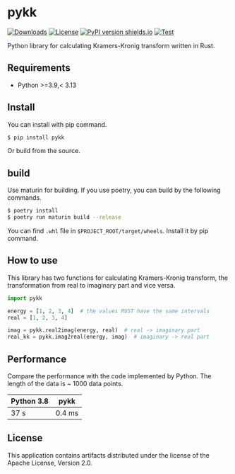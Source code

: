 # pykk
[![Downloads](https://pepy.tech/badge/pykk)](https://pepy.tech/project/pykk)
[![License](https://img.shields.io/badge/License-Apache%202.0-blue.svg)](https://opensource.org/licenses/Apache-2.0)
[![PyPI version shields.io](https://img.shields.io/pypi/v/pykk.svg)](https://pypi.python.org/pypi/pykk/)
[![Test](https://github.com/Hayashi-Yudai/pykk/actions/workflows/CI.yml/badge.svg)](https://github.com/Hayashi-Yudai/pykk/actions/workflows/CI.yml)

Python library for calculating Kramers-Kronig transform written in Rust.

## Requirements

- Python >=3.9,< 3.13

## Install
You can install with pip command.

```bash
$ pip install pykk
```

Or build from the source.

## build

Use maturin for building. If you use poetry, you can build by the following commands.

```bash
$ poetry install
$ poetry run maturin build --release
```

You can find `.whl` file in `$PROJECT_ROOT/target/wheels`. Install it by pip command.

## How to use

This library has two functions for calculating Kramers-Kronig transform, the transformation from real to imaginary part and vice versa.

```python
import pykk

energy = [1, 2, 3, 4]  # the values MUST have the same intervals
real = [1, 2, 3, 4]

imag = pykk.real2imag(energy, real)  # real -> imaginary part
real_kk = pykk.imag2real(energy, imag)  # imaginary -> real part
```

## Performance

Compare the performance with the code implemented by Python. The length of the data is ~ 1000 data points.

| Python 3.8 | pykk |
| ---------- | ---- |
| 37 s       | 0.4 ms |


## License
This application contains artifacts distributed under the license of the Apache License, Version 2.0.
